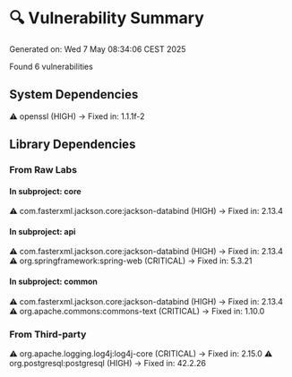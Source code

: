 # 🔍 Vulnerability Summary
Generated on: Wed  7 May 08:34:06 CEST 2025

Found 6 vulnerabilities

## System Dependencies

⚠️ openssl (HIGH) → Fixed in: 1.1.1f-2

## Library Dependencies

### From Raw Labs

#### In subproject: core

⚠️ com.fasterxml.jackson.core:jackson-databind (HIGH) → Fixed in: 2.13.4

#### In subproject: api

⚠️ com.fasterxml.jackson.core:jackson-databind (HIGH) → Fixed in: 2.13.4
⚠️ org.springframework:spring-web (CRITICAL) → Fixed in: 5.3.21

#### In subproject: common

⚠️ com.fasterxml.jackson.core:jackson-databind (HIGH) → Fixed in: 2.13.4
⚠️ org.apache.commons:commons-text (CRITICAL) → Fixed in: 1.10.0

### From Third-party

⚠️ org.apache.logging.log4j:log4j-core (CRITICAL) → Fixed in: 2.15.0
⚠️ org.postgresql:postgresql (HIGH) → Fixed in: 42.2.26
